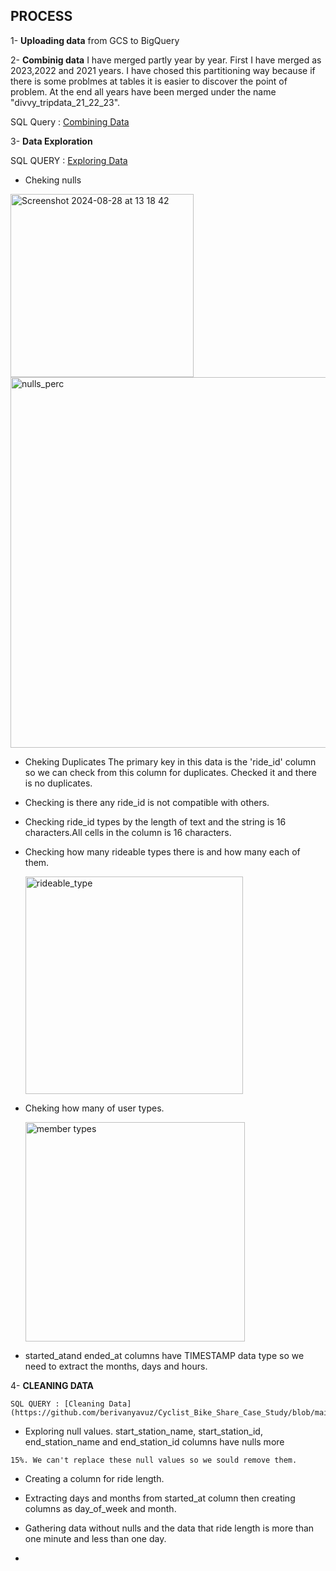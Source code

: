 ## PROCESS

1- **Uploading data** from GCS to BigQuery
   
2- **Combinig data**
 I have merged partly year by year. First I have merged as 2023,2022 and 2021 years.
 I have chosed this partitioning way because if there is some problmes at tables it is easier
 to discover the point of problem.
 At the end all years have been merged under the name "divvy_tripdata_21_22_23".

   SQL Query : [Combining Data ](https://github.com/berivanyavuz/Cyclist_Bike_Share_Case_Study/blob/main/Combining%20Data.sql)

3- **Data Exploration**

   SQL QUERY : [Exploring Data](https://github.com/berivanyavuz/Cyclist_Bike_Share_Case_Study/blob/main/Exploring%20Data.sql)


  - Cheking nulls
  
   <img width="293" alt="Screenshot 2024-08-28 at 13 18 42" src="https://github.com/user-attachments/assets/d0684c5a-627a-4ee3-874a-6364fca2426d">
   
   <img width="593" alt="nulls_perc" src="https://github.com/user-attachments/assets/35a64d47-7849-425e-ab23-f6fd0254210f">
    

  - Cheking Duplicates
    The primary key in this data is the 'ride_id' column so we can check from this column for duplicates.
    Checked it and there is no duplicates.
    
  - Checking is there any ride_id is not compatible with others.
  
  - Checking ride_id types by the length of text and the string is 16 characters.All cells in the column is 16 characters.

  - Checking how many rideable types there is and how many each of them.

    <img width="348" alt="rideable_type" src="https://github.com/user-attachments/assets/d4a40545-2c04-430c-8859-052a52ee7727">

  - Cheking how many of user types.

    
    <img width="351" alt="member types" src="https://github.com/user-attachments/assets/6fe1aeeb-c533-4148-9251-e9d35febd707">

  - started_atand ended_at columns have TIMESTAMP data type so we need to extract the months, days and hours.

  4-  **CLEANING DATA**

    SQL QUERY : [Cleaning Data](https://github.com/berivanyavuz/Cyclist_Bike_Share_Case_Study/blob/main/Cleaning%20Data.sql)
    
  -  Exploring null values.  start_station_name, start_station_id, end_station_name and end_station_id columns have nulls more
    
    15%. We can't replace these null values so we sould remove them.
    
  - Creating a column for ride length.

  - Extracting days and months from started_at column then creating columns as day_of_week and month.

  - Gathering data without nulls and the data that ride length is more than one minute and less than one day.

  - 

    
    


   

